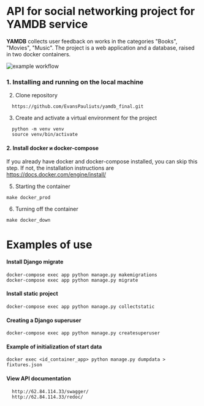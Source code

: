 # API for social networking project for YAMDB service
**YAMDB**  collects user feedback on works in the categories "Books", "Movies", "Music".
The project is a web application and a database, raised in two docker containers.

![example workflow](https://github.com/EvansPauliuts/yamdb_final/actions/workflows/yamdb_workflow.yml/badge.svg)

### 1. Installing and running on the local machine

2. Clone repository
```shell
  https://github.com/EvansPauliuts/yamdb_final.git
```

3. Create and activate a virtual environment for the project
```shell
  python -m venv venv
  source venv/bin/activate
```

#### 2. Install docker и docker-compose
If you already have docker and docker-compose installed, you can skip this step. If not, the installation instructions are https://docs.docker.com/engine/install/

5. Starting the container
```shell
make docker_prod
```
6. Turning off the container
```shell
make docker_down
```

# Examples of use

#### Install Django migrate
```shell
docker-compose exec app python manage.py makemigrations
docker-compose exec app python manage.py migrate
```

#### Install static project
```shell
docker-compose exec app python manage.py collectstatic
```

#### Creating a Django superuser
```shell
docker-compose exec app python manage.py createsuperuser
```

#### Example of initialization of start data
```shell
docker exec <id_container_app> python manage.py dumpdata > fixtures.json
```

#### View API documentation
```shell
  http://62.84.114.33/swagger/
  http://62.84.114.33/redoc/ 
```